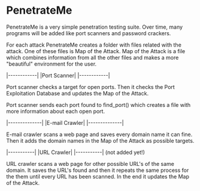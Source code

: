 PenetrateMe
===========

PenetrateMe is a very simple penetration testing suite. Over time, many programs will be added like port scanners and password crackers.

For each attack PenetrateMe creates a folder with files related with the attack. One of these files is Map of the Attack. Map of the Attack
is a file which combines information from all the other files and makes a more "beautiful" environment for the user.


|------------|
|Port Scanner|
|------------|

Port scanner checks a target for open ports. Then it checks the Port Exploitation Database and updates the Map of the Attack.

Port scanner sends each port found to find_port() which creates a file with more information about each open port.

|--------------|
|E-mail Crawler|
|--------------| 

E-mail crawler scans a web page and saves every domain name it can fine. Then it adds the domain names in the Map of the Attack as possible
targets.

|-----------|
|URL Crawler|
|-----------| (not added yet!)

URL crawler scans a web page for other possible URL's of the same domain. It saves the URL's found and then it repeats the same process for
the them until every URL has been scanned. In the end it updates the Map of the Attack.
